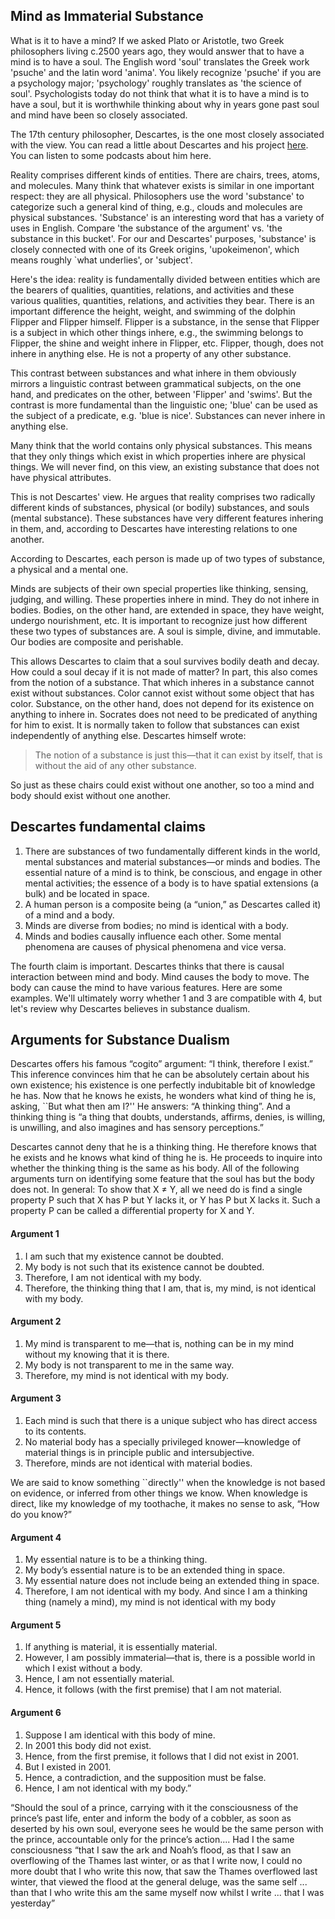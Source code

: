## Mind as Immaterial Substance 

What is it to have a mind? If we asked Plato or Aristotle, two Greek philosophers living c.2500 years ago, they would answer that to have a mind is to have a soul. The English word 'soul' translates the Greek work 'psuche' and the latin word 'anima'. You likely recognize 'psuche' if you are a psychology major; 'psychology' roughly translates as 'the science of soul'. Psychologists today do not think that what it is to have a mind is to have a soul, but it is worthwhile thinking about why in years gone past soul and mind have been so closely associated. 

The 17th century philosopher, Descartes, is the one most closely associated with the view. You can read a little about Descartes and his project [here](Descartes). You can listen to some podcasts about him here. 

Reality comprises different kinds of entities. There are chairs, trees, atoms, and molecules. Many think that whatever exists is similar in one important respect: they are all physical. Philosophers use the word 'substance' to categorize such a general kind of thing, e.g., clouds and molecules are physical substances. 'Substance' is an interesting word that has a variety of uses in English. Compare 'the substance of the argument' vs. 'the substance in this bucket'. For our and Descartes' purposes, 'substance' is closely connected with one of its Greek origins, 'upokeimenon', which means roughly `what underlies', or 'subject'.  

Here's the idea: reality is fundamentally divided between entities which are the bearers of qualities, quantities, relations, and activities and these various qualities, quantities, relations, and activities they bear. There is an important difference the height, weight, and swimming of the dolphin Flipper and Flipper himself. Flipper is a substance, in the sense that Flipper is a subject in which other things inhere, e.g., the swimming belongs to Flipper, the shine and weight inhere in Flipper, etc. Flipper, though, does not inhere in anything else. He is not a property of any other substance. 

This contrast between substances and what inhere in them obviously mirrors a linguistic contrast between grammatical subjects, on the one hand, and predicates on the other, between 'Flipper' and 'swims'. But the contrast is more fundamental than the linguistic one; 'blue' can be used as the subject of a predicate, e.g. 'blue is nice'. Substances can never inhere in anything else. 

Many think that the world contains only physical substances. This means that they only things which exist in which properties inhere are physical things. We will never find, on this view, an existing substance that does not have physical attributes. 

This is not Descartes' view. He argues that reality comprises two radically different kinds of substances, physical (or bodily) substances, and souls (mental substance). These substances have very different features inhering in them, and, according to Descartes have interesting relations to one another. 

According to Descartes, each person is made up of two types of substance, a physical and a mental one. 

Minds are subjects of their own special properties like thinking, sensing, judging, and willing. These properties inhere in mind. They do not inhere in bodies. Bodies, on the other hand, are extended in space, they have weight, undergo nourishment, etc. It is important to recognize just how different these two types of substances are. A soul is simple, divine, and immutable. Our bodies are composite and perishable. 

This allows Descartes to claim that a soul survives bodily death and decay. How could a soul decay if it is not made of matter? In part, this also comes from the notion of a substance. That which inheres in a substance cannot exist without substances. Color cannot exist without some object that has color. Substance, on the other hand, does not depend for its existence on anything to inhere in. Socrates does not need to be predicated of anything for him to exist. It is normally taken to follow that substances can exist independently of anything else. Descartes himself wrote: 

> The notion of a substance is just this—that it can exist by itself, that is without the aid of any other substance.

So just as these chairs could exist without one another, so too a mind and body should exist without one another. 

## Descartes fundamental claims


1. There are substances of two fundamentally different kinds in the world, mental substances and material substances—or minds and bodies. The essential nature of a mind is to think, be conscious, and engage in other mental activities; the essence of a body is to have spatial extensions (a bulk) and be located in space.
2. A human person is a composite being (a “union,” as Descartes called it) of a mind and a body.
3. Minds are diverse from bodies; no mind is identical with a body.
4. Minds and bodies causally influence each other. Some mental phenomena are causes of physical phenomena and vice versa.

The fourth claim is important. Descartes thinks that there is causal interaction between mind and body. Mind causes the body to move. The body can cause the mind to have various features. Here are some examples. We'll ultimately worry whether 1 and 3 are compatible with 4, but let's review why Descartes believes in substance dualism.  


## Arguments for Substance Dualism

Descartes offers his famous “cogito” argument: “I think, therefore I exist.” This inference convinces him that he can be absolutely certain about his own existence; his existence is one perfectly indubitable bit of knowledge he has. Now that he knows he exists, he wonders what kind of thing he is, asking, ``But what then am I?'' He answers: “A thinking thing”. And a thinking thing is “a thing that doubts, understands, affirms, denies, is willing, is unwilling, and also imagines and has sensory perceptions.”

Descartes cannot deny that he is a thinking thing. He therefore knows that he exists and he knows what kind of thing he is. He proceeds to inquire into whether the thinking thing is the same as his body. All of the following arguments turn on identifying some feature that the soul has but the body does not. In general: To show that X ≠ Y, all we need do is find a single property P such that X has P but Y lacks it, or Y has P but X lacks it. Such a property P can be called a differential property for X and Y. 

#### Argument 1

1. I am such that my existence cannot be doubted.
2. My body is not such that its existence cannot be doubted.
3. Therefore, I am not identical with my body.
4. Therefore, the thinking thing that I am, that is, my mind, is not identical with my body.


#### Argument 2

1. My mind is transparent to me—that is, nothing can be in my mind without my knowing that it is there.
2. My body is not transparent to me in the same way.
3. Therefore, my mind is not identical with my body.

#### Argument 3

1. Each mind is such that there is a unique subject who has direct access to its contents.
2. No material body has a specially privileged knower—knowledge of material things is in principle public and intersubjective.
3. Therefore, minds are not identical with material bodies.

We are said to know something ``directly'' when the knowledge is not based on evidence, or inferred from other things we know. When knowledge is direct, like my knowledge of my toothache, it makes no sense to ask, “How do you know?”



#### Argument 4

1. My essential nature is to be a thinking thing.
2. My body’s essential nature is to be an extended thing in space.
3. My essential nature does not include being an extended thing in space.
4. Therefore, I am not identical with my body. And since I am a thinking thing (namely a mind), my mind is not identical with my body

#### Argument 5

1. If anything is material, it is essentially material.
2. However, I am possibly immaterial—that is, there is a possible world in which I exist without a body.
3. Hence, I am not essentially material.
4. Hence, it follows (with the first premise) that I am not material.

#### Argument 6 

1. Suppose I am identical with this body of mine. 
2. In 2001 this body did not exist. 
3. Hence, from the first premise, it follows that I did not exist in 2001. 
4. But I existed in 2001. 
5. Hence, a contradiction, and the supposition must be false. 
6. Hence, I am not identical with my body.”

“Should the soul of a prince, carrying with it the consciousness of the prince’s past life, enter and inform the body of a cobbler, as soon as deserted by his own soul, everyone sees he would be the same person with the prince, accountable only for the prince’s action.... Had I the same consciousness “that I saw the ark and Noah’s flood, as that I saw an overflowing of the Thames last winter, or as that I write now, I could no more doubt that I who write this now, that saw the Thames overflowed last winter, that viewed the flood at the general deluge, was the same self ... than that I who write this am the same myself now whilst I write ... that I was yesterday”


